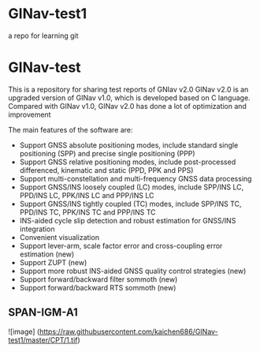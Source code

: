 # GINav-test1
a repo for learning git



# GINav-test
This is a repository for sharing test reports of GNIav v2.0
GINav v2.0 is an upgraded version of GINav v1.0, which is developed based on C language. Compared with GINav v1.0, GINav v2.0 has done a lot of optimization and improvement <br>

The main features of the software are: <br>
* Support GNSS absolute positioning modes, include standard single positioning (SPP) and precise single positioning (PPP) <br>
* Support GNSS relative positioning modes, include post-processed differenced, kinematic and static (PPD, PPK and PPS) <br>
* Support multi-constellation and multi-frequency GNSS data processing <br>
* Support GNSS/INS loosely coupled (LC) modes, include SPP/INS LC, PPD/INS LC, PPK/INS LC and PPP/INS LC <br>
* Support GNSS/INS tightly coupled (TC) modes, include SPP/INS TC, PPD/INS TC, PPK/INS TC and PPP/INS TC <br>
* INS-aided cycle slip detection and robust estimation for GNSS/INS integration <br>
* Convenient visualization <br>
* Support lever-arm, scale factor error and cross-coupling error estimation (new)<br>
* Support ZUPT (new)<br>
* Support more robust INS-aided GNSS quality control strategies (new)<br>
* Support forward/backward filter sommoth (new)<br>
* Support forward/backward RTS sommoth (new)<br>

## SPAN-IGM-A1
![image] (https://raw.githubusercontent.com/kaichen686/GINav-test1/master/CPT/1.tif)
